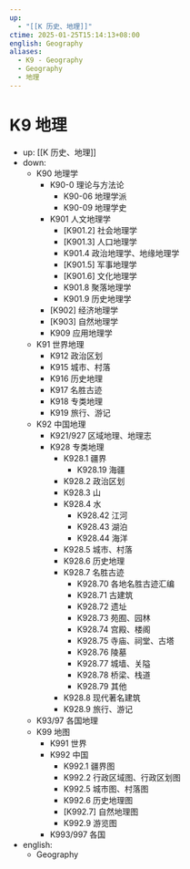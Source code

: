 ```yaml
---
up:
  - "[[K 历史、地理]]"
ctime: 2025-01-25T15:14:13+08:00
english: Geography
aliases:
  - K9 - Geography
  - Geography
  - 地理
---
```


# K9 地理

- up: [[K 历史、地理]]
- down:
	- K90 地理学
		- K90-0 理论与方法论
			- K90-06 地理学派
			- K90-09 地理学史
		- K901 人文地理学
			- [K901.2] 社会地理学
			- [K901.3] 人口地理学
			- K901.4 政治地理学、地缘地理学
			- [K901.5] 军事地理学
			- [K901.6] 文化地理学
			- K901.8 聚落地理学
			- K901.9 历史地理学
		- [K902] 经济地理学
		- [K903] 自然地理学
		- K909 应用地理学
	- K91 世界地理
		- K912 政治区划
		- K915 城市、村落
		- K916 历史地理
		- K917 名胜古迹
		- K918 专类地理
		- K919 旅行、游记
	- K92 中国地理
		- K921/927 区域地理、地理志
		- K928 专类地理
			- K928.1 疆界
				- K928.19 海疆
			- K928.2 政治区划
			- K928.3 山
			- K928.4 水
				- K928.42 江河
				- K928.43 湖泊
				- K928.44 海洋
			- K928.5 城市、村落
			- K928.6 历史地理
			- K928.7 名胜古迹
				- K928.70 各地名胜古迹汇编
				- K928.71 古建筑
				- K928.72 遗址
				- K928.73 苑囿、园林
				- K928.74 宫殿、楼阁
				- K928.75 寺庙、祠堂、古塔
				- K928.76 陵墓
				- K928.77 城墙、关隘
				- K928.78 桥梁、栈道
				- K928.79 其他
			- K928.8 现代著名建筑
			- K928.9 旅行、游记
	- K93/97 各国地理
	- K99 地图
		- K991 世界
		- K992 中国
			- K992.1 疆界图
			- K992.2 行政区域图、行政区划图
			- K992.5 城市图、村落图
			- K992.6 历史地理图
			- [K992.7] 自然地理图
			- K992.9 游览图
		- K993/997 各国
- english:
	- Geography
